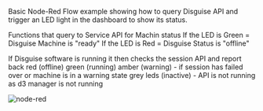 Basic Node-Red Flow example showing how to query Disguise API and trigger an LED light in the dashboard to show its status.

Functions that query to Service API for Machin status
If the LED is Green = Disguise Machine is "ready" If the LED is Red = Disguise Status is "offline"

If Disguise software is running it then checks the session API and report back 
red (offline) 
green (running) 
amber (warning) - if session has failed over or machine is in a warning state
grey leds (inactive) - API is not running as d3 manager is not running


![node-red](https://github.com/infocusav/Node-Red-Disguise-API/assets/114356063/2c966d78-908c-4e11-a587-25515d183ad5)
